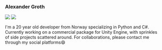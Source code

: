 ### Alexander Groth
<div id="badges">
  <img src="https://img.shields.io/badge/Discord-9cf?logo=discord&style=for-the-badge"/>
  <img src="https://img.shields.io/badge/Twitter-blue?logo=twitter&logoColor=white&style=for-the-badge"/>     
</div>


I'm a 20 year old developer from Norway specializing in Python and C#.
Currently working on a commercial package for Unity Engine, with sprinkles of side projects scattered around.
For collaborations, please contact me through my social platforms😄


<!--
**agroth01/agroth01** is a ✨ _special_ ✨ repository because its `README.md` (this file) appears on your GitHub profile.

Here are some ideas to get you started:

- 🔭 I’m currently working on ...
- 🌱 I’m currently learning ...
- 👯 I’m looking to collaborate on ...
- 🤔 I’m looking for help with ...
- 💬 Ask me about ...
- 📫 How to reach me: ...
- 😄 Pronouns: ...
- ⚡ Fun fact: ...
-->
